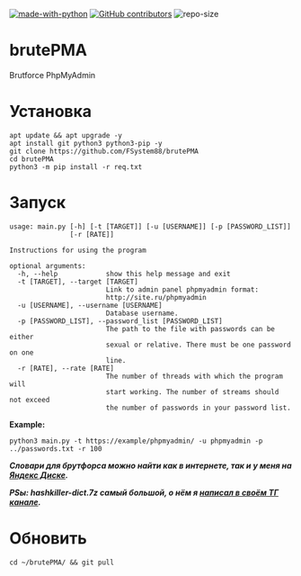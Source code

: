 
[![made-with-python](https://img.shields.io/badge/Made%20with-Python-1f425f.svg)](https://www.python.org/) [![GitHub contributors](https://img.shields.io/github/contributors/fsystem88/brutePMA.svg)](https://GitHub.com/fsystem88/brutePMA/graphs/contributors/) ![repo-size](https://img.shields.io/github/repo-size/fsystem88/brutePMA)

# brutePMA
Brutforce PhpMyAdmin 

# Установка
    apt update && apt upgrade -y
    apt install git python3 python3-pip -y
    git clone https://github.com/FSystem88/brutePMA
    cd brutePMA
    python3 -m pip install -r req.txt

# Запуск
    usage: main.py [-h] [-t [TARGET]] [-u [USERNAME]] [-p [PASSWORD_LIST]]
                   [-r [RATE]]

    Instructions for using the program

    optional arguments:
      -h, --help            show this help message and exit
      -t [TARGET], --target [TARGET]
                            Link to admin panel phpmyadmin format:
                            http://site.ru/phpmyadmin
      -u [USERNAME], --username [USERNAME]
                            Database username.
      -p [PASSWORD_LIST], --password_list [PASSWORD_LIST]
                            The path to the file with passwords can be either
                            sexual or relative. There must be one password on one
                            line.
      -r [RATE], --rate [RATE]
                            The number of threads with which the program will
                            start working. The number of streams should not exceed
                            the number of passwords in your password list.
**Example:**

    python3 main.py -t https://example/phpmyadmin/ -u phpmyadmin -p ../passwords.txt -r 100

***Словари для брутфорса можно найти как в интернете, так и у меня на [Яндекс Диске](https://disk.yandex.ru/d/thBvec7hj3x6KA?w=1).***

***PSы: hashkiller-dict.7z самый большой, о нём я [написал в своём ТГ канале](https://t.me/FS88ch/307).***

# Обновить
    cd ~/brutePMA/ && git pull

